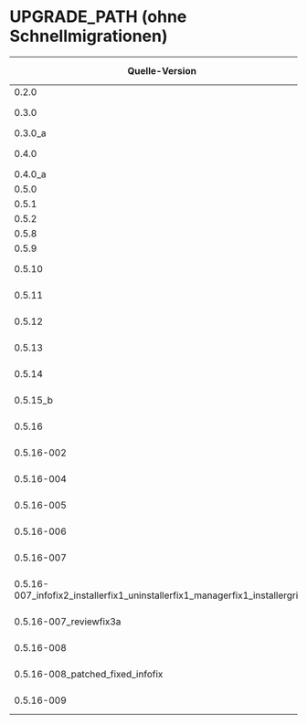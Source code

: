 # UPGRADE_PATH (ohne Schnellmigrationen)

| Quelle-Version | Ziel-Version | Fix-Linie / Zusatz | Verfügbare Artefakte | Empfohlener Weg |
|---|---|---|---|---|
| 0.2.0 | 0.3.0 | — | .tar.gz, .zip | installer-v0.3.0.sh |
| 0.3.0 | 0.3.0_a | Hotfix | .tar.gz, .zip | scripts/migrations/migrate_0.3.0_to_0.3.0_a.sh → installer |
| 0.3.0_a | 0.4.0 | — | .tar.gz, .zip | installer-v0.4.0.sh |
| 0.4.0 | 0.4.0_a | Hotfix | .tar.gz, .zip | scripts/migrations/migrate_0.4.0_to_0.4.0_a.sh → installer |
| 0.4.0_a | 0.5.0 | — | .tar.gz, .zip | installer-v0.5.0.sh |
| 0.5.0 | 0.5.1 | Patch | .tar.gz, .zip | scripts/migrations/migrate_0.5.0_to_0.5.1.sh |
| 0.5.1 | 0.5.2 | Legacy / Scripts | .tar.gz, .zip | installer-v0.5.2.sh |
| 0.5.2 | 0.5.3 … 0.5.8 | Minor Releases | .tar.gz, .zip | jeweiliger Installer |
| 0.5.8 | 0.5.9 | — | .tar.gz, .zip | installer-v0.5.9.sh |
| 0.5.9 | 0.5.10 | — | .tar.gz, .zip | installer-v0.5.10.sh |
| 0.5.10 | 0.5.11 | — | .tar, .tar.gz, .zip | installer-v0.5.11.sh |
| 0.5.11 | 0.5.12 | — | .tar, .tar.gz, .zip | installer-v0.5.12.sh |
| 0.5.12 | 0.5.13 | — | .tar, .tar.gz, .zip | installer-v0.5.13.sh |
| 0.5.13 | 0.5.14 | — | .tar, .tar.gz, .zip | installer-v0.5.14.sh |
| 0.5.14 | 0.5.15_b | — | .tar, .tar.gz, .zip | installer-v0.5.15_b.sh |
| 0.5.15_b | 0.5.16 | Basis 0.5.16 | .tar, .tar.gz, .zip | installer-v0.5.16.sh |
| 0.5.16 | 0.5.16-002 | Subrelease | .tar, .tar.gz, .zip | installer-v0.5.16-002.sh |
| 0.5.16-002 | 0.5.16-004 | Patch | .tar, .tar.gz | scripts/migrations/migrate_002_to_004.sh → installer |
| 0.5.16-004 | 0.5.16-005 | — | .tar, .tar.gz, .zip | installer-v0.5.16-005.sh |
| 0.5.16-005 | 0.5.16-006 | +fixed | .tar, .tar.gz, .zip | installer-v0.5.16-006_fixed.sh |
| 0.5.16-006 | 0.5.16-007 | Stable UI | .tar, .tar.gz, .zip | installer-v0.5.16-007.sh |
| 0.5.16-007 | 0.5.16-007_infofix2_installerfix1_uninstallerfix1_managerfix1_installergrid1 | Fix-Linien vollständig | .tar, .tar.gz | installer-v0.5.16-007.sh + Manager(Grid) |
| 0.5.16-007_infofix2_installerfix1_uninstallerfix1_managerfix1_installergrid1 | 0.5.16-007_reviewfix3a | Docs konsolidiert (incl. erweiterte ARCHITECTURE.md) | .tar, .tar.gz, .zip | installer-v0.5.16-007_reviewfix3a.sh |
| 0.5.16-007_reviewfix3a | 0.5.16-008 | Migration auf CIDR/Discover | .tar, .tar.gz, .zip | scripts/migrations/migrate_0.5.16_007_to_008.sh → installer |
| 0.5.16-008 | 0.5.16-008_patched_fixed_infofix | Controller/UI-Fixes | .tar, .tar.gz, .zip | installer-v0.5.16-008_patched_fixed_infofix.sh |
| 0.5.16-008_patched_fixed_infofix | 0.5.16-009 | Letzter Stand (Overview-Fix) | .tar, .tar.gz, .zip | scripts/migrations/migrate_0.5.16_008_to_009.sh → installer |
| 0.5.16-009 | 0.5.16-009_reviewfix3 | Docs + Path integriert | .tar, .tar.gz, .zip | installer-v0.5.16-009_reviewfix3.sh |